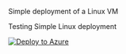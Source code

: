 Simple deployment of a Linux VM


Testing Simple Linux deployment

[![Deploy to Azure](https://aka.ms/deploytoazurebutton)](https://portal.azure.com/#create/Microsoft.Template/uri/https%3A%2F%2Fraw.githubusercontent.com%2Fnet-frog%2Farmtemplate%2Fmaster%2Fazuredeploy.json)
